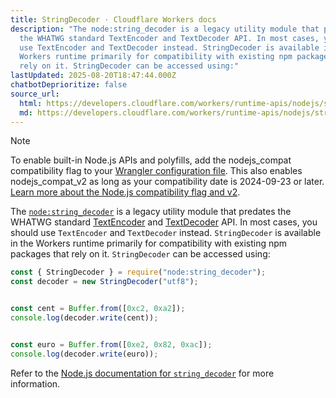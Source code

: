 ```yaml
---
title: StringDecoder · Cloudflare Workers docs
description: "The node:string_decoder is a legacy utility module that predates
  the WHATWG standard TextEncoder and TextDecoder API. In most cases, you should
  use TextEncoder and TextDecoder instead. StringDecoder is available in the
  Workers runtime primarily for compatibility with existing npm packages that
  rely on it. StringDecoder can be accessed using:"
lastUpdated: 2025-08-20T18:47:44.000Z
chatbotDeprioritize: false
source_url:
  html: https://developers.cloudflare.com/workers/runtime-apis/nodejs/string-decoder/
  md: https://developers.cloudflare.com/workers/runtime-apis/nodejs/string-decoder/index.md
---
```


Note

To enable built-in Node.js APIs and polyfills, add the nodejs\_compat compatibility flag to your [Wrangler configuration file](https://developers.cloudflare.com/workers/wrangler/configuration/). This also enables nodejs\_compat\_v2 as long as your compatibility date is 2024-09-23 or later. [Learn more about the Node.js compatibility flag and v2](https://developers.cloudflare.com/workers/configuration/compatibility-flags/#nodejs-compatibility-flag).

The [`node:string_decoder`](https://nodejs.org/api/string_decoder.html) is a legacy utility module that predates the WHATWG standard [TextEncoder](https://developers.cloudflare.com/workers/runtime-apis/encoding/#textencoder) and [TextDecoder](https://developers.cloudflare.com/workers/runtime-apis/encoding/#textdecoder) API. In most cases, you should use `TextEncoder` and `TextDecoder` instead. `StringDecoder` is available in the Workers runtime primarily for compatibility with existing npm packages that rely on it. `StringDecoder` can be accessed using:

```js
const { StringDecoder } = require("node:string_decoder");
const decoder = new StringDecoder("utf8");


const cent = Buffer.from([0xc2, 0xa2]);
console.log(decoder.write(cent));


const euro = Buffer.from([0xe2, 0x82, 0xac]);
console.log(decoder.write(euro));
```

Refer to the [Node.js documentation for `string_decoder`](https://nodejs.org/dist/latest-v20.x/docs/api/string_decoder.html) for more information.
